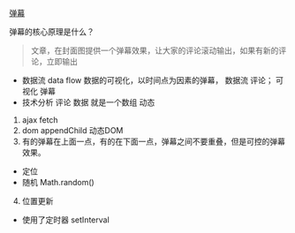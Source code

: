 [弹幕](https://juejin.im/post/5ae56927f265da0b7e0c0968)

弹幕的核心原理是什么？
>文章，在封面图提供一个弹幕效果，让大家的评论滚动输出，如果有新的评论，立即输出
- 数据流  data flow
数据的可视化，以时间点为因素的弹幕，
数据流  评论；
可视化  弹幕
- 技术分析
评论 数据 就是一个数组 动态

1. ajax fetch
2. dom appendChild 动态DOM
3. 有的弹幕在上面一点，有的在下面一点，弹幕之间不要重叠，但是可控的弹幕效果。
- 定位
- 随机  Math.random()
4. 位置更新
- 使用了定时器 setInterval

